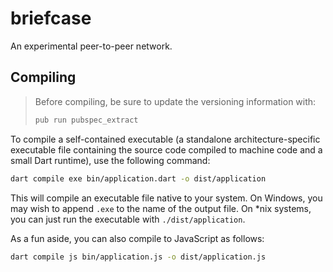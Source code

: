 # briefcase

An experimental peer-to-peer network.

## Compiling

> Before compiling, be sure to update the versioning information
> with:
> ```bash
> pub run pubspec_extract
> ```

To compile a self-contained executable (a standalone architecture-specific executable file containing the source code
compiled to machine code and a small Dart runtime), use the following command:

```bash
dart compile exe bin/application.dart -o dist/application
```

This will compile an executable file native to your system. On Windows, you may wish to append `.exe` to the name of the
output file. On *nix systems, you can just run the executable with `./dist/application`.

As a fun aside, you can also compile to JavaScript as follows:

```bash
dart compile js bin/application.js -o dist/application.js
```
